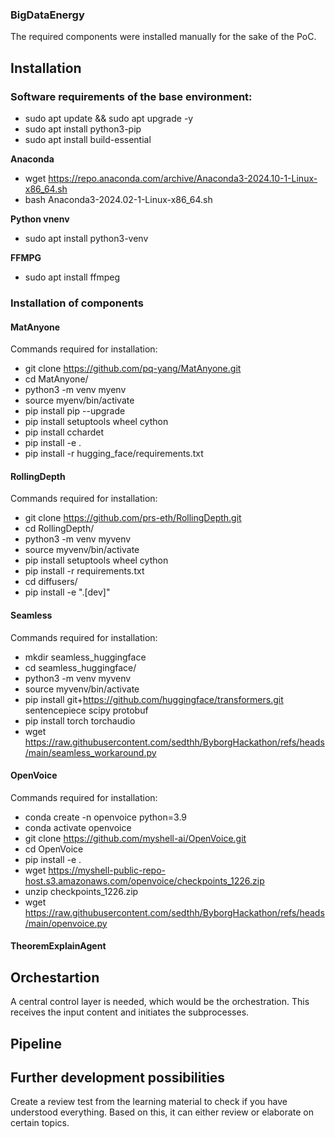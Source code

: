 ### BigDataEnergy

The required components were installed manually for the sake of the PoC.

## Installation
### Software requirements of the base environment:

 - sudo apt update && sudo apt upgrade -y
 - sudo apt install python3-pip
 - sudo apt install build-essential

**Anaconda**
 - wget https://repo.anaconda.com/archive/Anaconda3-2024.10-1-Linux-x86_64.sh
 - bash Anaconda3-2024.02-1-Linux-x86_64.sh

**Python vnenv**
 - sudo apt install python3-venv

**FFMPG**
 - sudo apt install ffmpeg

### Installation of components

#### MatAnyone
Commands required for installation:
 - git clone https://github.com/pq-yang/MatAnyone.git
 - cd MatAnyone/
 - python3 -m venv myenv
 - source myenv/bin/activate
 - pip install pip --upgrade
 - pip install setuptools wheel cython
 - pip install cchardet
 - pip install -e .
 - pip install -r hugging_face/requirements.txt

#### RollingDepth
Commands required for installation:
 - git clone https://github.com/prs-eth/RollingDepth.git
 - cd RollingDepth/ 
 - python3 -m venv myvenv
 - source myvenv/bin/activate  
 - pip install setuptools wheel cython
 - pip install -r requirements.txt
 - cd diffusers/
 - pip install -e ".[dev]"

#### Seamless
Commands required for installation:
 - mkdir seamless_huggingface
 - cd seamless_huggingface/
 - python3 -m venv myvenv 
 - source myvenv/bin/activate
 - pip install git+https://github.com/huggingface/transformers.git sentencepiece scipy protobuf
 - pip install torch torchaudio
 - wget https://raw.githubusercontent.com/sedthh/ByborgHackathon/refs/heads/main/seamless_workaround.py

#### OpenVoice
Commands required for installation:
 - conda create -n openvoice python=3.9
 - conda activate openvoice
 - git clone https://github.com/myshell-ai/OpenVoice.git
 - cd OpenVoice
 - pip install -e .
 - wget https://myshell-public-repo-host.s3.amazonaws.com/openvoice/checkpoints_1226.zip
 - unzip checkpoints_1226.zip
 - wget https://raw.githubusercontent.com/sedthh/ByborgHackathon/refs/heads/main/openvoice.py

#### TheoremExplainAgent


## Orchestartion
A central control layer is needed, which would be the orchestration. This receives the input content and initiates the subprocesses.



## Pipeline



## Further development possibilities

Create a review test from the learning material to check if you have understood everything. Based on this, it can either review or elaborate on certain topics.
